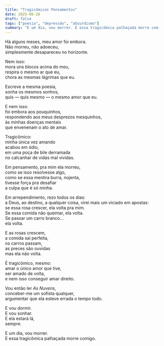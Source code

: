 ```yaml
---
title: "Tragicômicos Pensamentos"
date: 2025-06-26
draft: false
tags: ["poesia", "depressão", "absurdismo"]
summary: "E um dia, vou morrer. E essa tragicômica palhaçada morre comigo."
---
```


Há alguns meses, meu amor foi embora.<br>
Não morreu, não adoeceu,<br>
simplesmente desapareceu no horizonte.<br>

Nem isso:<br>
mora uns blocos acima do meu,<br>
respira o mesmo ar que eu,<br>
chora as mesmas lágrimas que eu.<br>

Escreve a mesma poesia,<br>
sonha os mesmos sonhos,<br>
quis — quis mesmo — o mesmo amor que eu.<br>

E nem isso:<br>
foi embora aos pouquinhos,<br>
respondendo aos meus desprezos mesquinhos,<br>
às minhas doenças mentais<br>
que envenenam o ato de amar.<br>

Tragicômico:<br>
minha única vez amando<br>
acabou em ódio,<br>
em uma poça de bile derramada<br>
no calcanhar de vidas mal vividas.<br>

Em pensamento, pra mim ela morreu,<br>
como se isso resolvesse algo,<br>
como se essa mentira burra, nojenta,<br>
tivesse força pra desafiar<br>
a culpa que é só minha.<br>

Em arrependimento, rezo todos os dias:<br>
a Deus, ao destino, a qualquer coisa,
virei mais um viciado em apostas:<br>
se essa rosa crescer, ela volta pra mim.<br>
Se essa comida não queimar, ela volta.<br>
Se passar um carro branco...<br>
ela volta.<br>

E as rosas crescem,<br>
a comida sai perfeita,<br>
os carros passam,<br>
as preces são ouvidas<br>
mas ela não volta.<br>

É tragicômico, mesmo:<br>
amar o único amor que tive,<br>
ser amado de volta,<br>
e nem isso conseguir amar direito.<br>

Vou então ler <em>As Nuvens</em>,<br>
conceber-me um sofista qualquer,<br>
argumentar que ela esteve errada o tempo todo.<br>

E vou dormir.<br>
E vou sonhar.<br>
E ela estará lá,<br>
sempre.<br>

E um dia, vou morrer.<br>
E essa tragicômica palhaçada morre comigo.

